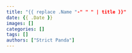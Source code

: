 ```yaml
---
title: "{{ replace .Name "-" " " | title }}"
date: {{ .Date }}
images: []
categories: []
tags: []
authors: ["Strict Panda"]
---
```

